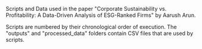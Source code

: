 Scripts and Data used in the paper "Corporate Sustainability vs. Profitability: A Data-Driven Analysis of ESG-Ranked Firms" by Aarush Arun.

Scripts are numbered by their chronological order of execution. The "outputs" and "processed_data" folders contain CSV files that are used by scripts. 
